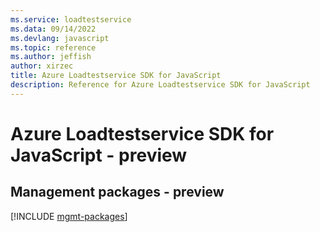 ```yaml
---
ms.service: loadtestservice
ms.data: 09/14/2022
ms.devlang: javascript
ms.topic: reference
ms.author: jeffish
author: xirzec
title: Azure Loadtestservice SDK for JavaScript
description: Reference for Azure Loadtestservice SDK for JavaScript
---
```

# Azure Loadtestservice SDK for JavaScript - preview

## Management packages - preview
[!INCLUDE [mgmt-packages](loadtestservice-mgmt-index.md)]